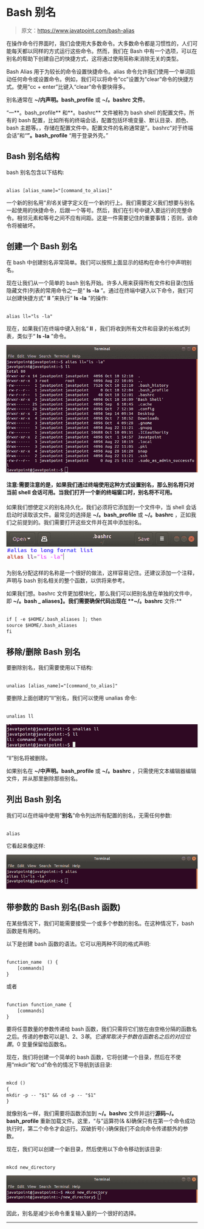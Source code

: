 # Bash 别名

> 原文：<https://www.javatpoint.com/bash-alias>

在操作命令行界面时，我们会使用大多数命令。大多数命令都是习惯性的，人们可能每天都以同样的方式运行这些命令。然而，我们在 Bash 中有一个选项，可以在别名的帮助下创建自己的快捷方式，这将通过使用简称来消除无关的类型。

Bash Alias 用于为较长的命令设置快捷命令。alias 命令允许我们使用一个单词启动任何命令或设置命令。例如，我们可以将命令“cc”设置为“clear”命令的快捷方式。使用“cc + enter”比键入“clear”命令要快得多。

别名通常在 **~/内声明。bash_profile** 或 **~/。bashrc 文件**。

“一**。bash_profile** 和**。bashrc** 文件被称为 bash shell 的配置文件。所有的 bash 配置，比如所有的终端会话，配置包括环境变量、默认目录、颜色、bash 主题等。，存储在配置文件中。配置文件的名称通常是”。bashrc“对于终端会话”和“**”。bash_profile** “用于登录外壳。”

## Bash 别名结构

bash 别名包含以下结构:

```

alias [alias_name]="[command_to_alias]"

```

一个新的别名用“*别名*关键字定义在一个新的行上。我们需要定义我们想要与别名一起使用的快捷命令，后跟一个等号。然后，我们在引号中键入要运行的完整命令。相邻元素和等号之间不应有间距。这是一件需要记住的重要事情；否则，该命令将被破坏。

## 创建一个 Bash 别名

在 bash 中创建别名非常简单。我们可以按照上面显示的结构在命令行中声明别名。

现在让我们从一个简单的 bash 别名开始。许多人用来获得所有文件和目录(包括隐藏文件)列表的常用命令之一是“ **ls -la** ”。通过在终端中键入以下命令，我们可以创建快捷方式“ **ll** ”来执行“ **ls -la** ”的操作:

```

alias ll="ls -la"

```

现在，如果我们在终端中键入别名“ **ll** ，我们将收到所有文件和目录的长格式列表，类似于“ **ls -la** ”命令。

![Bash Alias](img/2218af508fd723a8310aa07e60db690a.png)

#### 注意:需要注意的是，如果我们通过终端使用这种方式设置别名，那么别名将只对当前 shell 会话可用。当我们打开一个新的终端窗口时，别名将不可用。

如果我们想使定义的别名持久化，我们必须将它添加到一个文件中，当 shell 会话启动时读取该文件。最常见的选择是 **~/。bash_profile** 或 **~/。bashrc** ，正如我们之前提到的。我们需要打开这些文件并在其中添加别名。

![Bash Alias](img/0d6327768c6cccc881e3e90f3a60e9b4.png)

为别名分配这样的名称是一个很好的做法，这样容易记住。还建议添加一个注释，声明与 bash 别名相关的整个函数，以供将来参考。

如果我们想。bashrc 文件更加模块化，那么我们可以把别名放在单独的文件中，即 **~/。bash _ aliases】。我们需要确保代码出现在 **~/。bashrc** 文件:**

```

if [ -e $HOME/.bash_aliases ]; then
source $HOME/.bash_aliases
fi

```

## 移除/删除 Bash 别名

要删除别名，我们需要使用以下结构:

```

unalias [alias_name]="[command_to_alias]"

```

要删除上面创建的“ll”别名，我们可以使用 unalias 命令:

```

unalias ll

```

![Bash Alias](img/044f707d5ed2019a6ff7564cc720942b.png)

“ll”别名将被删除。

如果别名在 **~/中声明。bash_profile** 或 **~/。bashrc** ，只需使用文本编辑器编辑文件，并从那里删除那些别名。

## 列出 Bash 别名

我们可以在终端中使用“**别名**”命令列出所有配置的别名，无需任何参数:

```

alias

```

它看起来像这样:

![Bash Alias](img/d6bddf129d5b5b28ac3e8bc65adfe826.png)

## 带参数的 Bash 别名(Bash 函数)

在某些情况下，我们可能需要接受一个或多个参数的别名。在这种情况下，bash 函数是有用的。

以下是创建 bash 函数的语法。它可以用两种不同的格式声明:

```

function_name  () {
	[commands]
}

```

或者

```

function function_name {
	[commands]
}

```

要将任意数量的参数传递给 bash 函数，我们只需将它们放在由空格分隔的函数名之后。传递的参数可以是$1、$2、$3 等。它通常取决于参数在函数名之后的对应位置。$0 变量保留给函数名。

现在，我们将创建一个简单的 bash 函数，它将创建一个目录，然后在不使用“mkdir”和“cd”命令的情况下导航到该目录:

```

mkcd ()
{
mkdir -p -- "$1" && cd -p -- "$1"
}

```

就像别名一样，我们需要将函数添加到 **~/。bashrc** 文件并运行**源码~/。bash_profile** 重新加载文件。这里，“与”运算符(& &)确保只有在第一个命令成功执行时，第二个命令才会运行。双破折号(-)确保我们不会向命令传递额外的参数。

现在，我们可以创建一个新目录，然后使用以下命令移动到该目录:

```

mkcd new_directory

```

![Bash Alias](img/db4ba39b8d8c118ac26ca0ce8b0af218.png)

因此，别名是减少长命令重复输入量的一个很好的选择。

* * *
